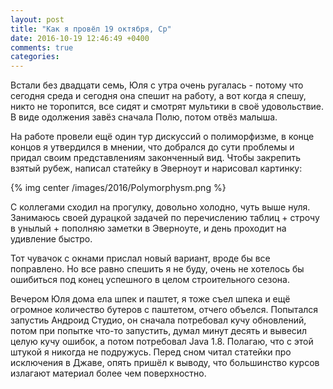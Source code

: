 ```yaml
---
layout: post
title: "Как я провёл 19 октября, Ср"
date: 2016-10-19 12:46:49 +0400
comments: true
categories: 
---
```

Встали без двадцати семь, Юля с утра очень ругалась - потому что сегодня среда и сегодня она спешит на работу, а вот когда я спешу, никто не торопится, все сидят и смотрят мультики в своё удовольствие. В виде одолжения завёз сначала Полю, потом отвёз малыша.

На работе провели ещё один тур дискуссий о полиморфизме, в конце концов я утвердился в мнении, что добрался до сути проблемы и придал своим представлениям законченный вид. Чтобы закрепить взятый рубеж, написал статейку в Эверноут и нарисовал картинку:

{% img center /images/2016/Polymorphysm.png  %} 

С коллегами сходил на прогулку, довольно холодно, чуть выше нуля. Занимаюсь своей дурацкой задачей по перечислению таблиц + строчу в унылый + пополняю заметки в Эверноуте, и день проходит на удивление быстро. 

Тот чувачок с окнами прислал новый вариант, вроде бы все поправлено. Но все равно спешить я не буду, очень не хотелось бы ошибиться под конец успешного в целом строительного сезона.

Вечером Юля дома ела шпек и паштет, я тоже съел шпека и ещё огромное количество бутеров с паштетом, отчего объелся. Попытался запустиь Андроид Студио, он сначала потребовал кучу обновлений, потом при попытке что-то запустить, думал минут десять и вывесил целую кучу ошибок, а потом потребовал Java 1.8. Полагаю, что с этой штукой я никогда не подружусь. Перед сном читал статейки про исключения в Джаве, опять пришёл к выводу, что большинство курсов излагают материал более чем поверхностно.